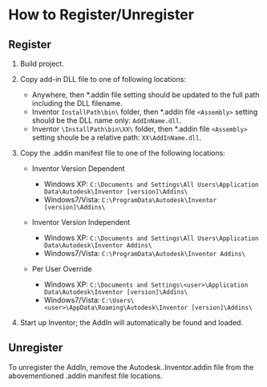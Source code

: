 # How to Register/Unregister

## Register

1. Build project.

2. Copy add-in DLL file to one of following locations:

    - Anywhere, then *.addin file <Assembly> setting should be updated to the full path including the DLL filename.
    - Inventor `InstallPath\bin\` folder, then *.addin file `<Assembly>` setting should be the DLL name only: `AddInName.dll`.
    - Inventor `\InstallPath\bin\XX\` folder, then *.addin file `<Assembly>` setting shoule be a relative path: `XX\AddInName.dll`.

3. Copy the .addin manifest file to one of the following locations:

    - Inventor Version Dependent
        - Windows XP: `C:\Documents and Settings\All Users\Application Data\Autodesk\Inventor [version]\Addins\`
        - Windows7/Vista: `C:\ProgramData\Autodesk\Inventor [version]\Addins\`

    - Inventor Version Independent
        - Windows XP: `C:\Documents and Settings\All Users\Application Data\Autodesk\Inventor Addins\`
        - Windows7/Vista: `C:\ProgramData\Autodesk\Inventor Addins\`

    - Per User Override
        - Windows XP: `C:\Documents and Settings\<user>\Application Data\Autodesk\Inventor [version]\Addins\`
        - Windows7/Vista: `C:\Users\<user>\AppData\Roaming\Autodesk\Inventor [version]\Addins\`

4. Start up Inventor; the AddIn will automatically be found and loaded.

## Unregister

To unregister the AddIn, remove the Autodesk.<AddInName>.Inventor.addin file from the abovementioned .addin manifest file locations.
